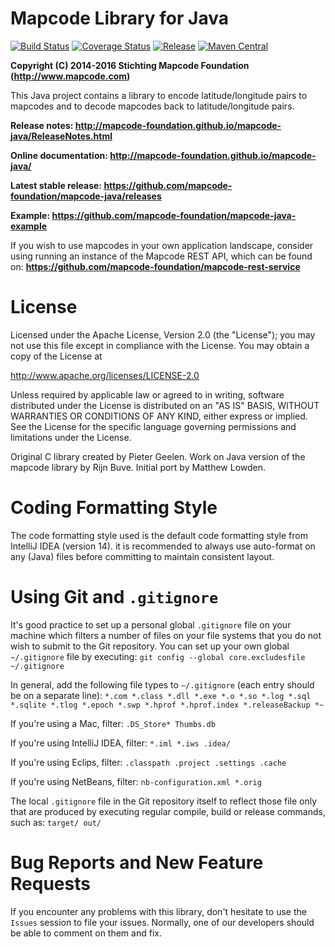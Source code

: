 # Mapcode Library for Java

[![Build Status](https://img.shields.io/travis/mapcode-foundation/mapcode-java.svg)](https://travis-ci.org/mapcode-foundation/mapcode-java)
[![Coverage Status](https://coveralls.io/repos/github/mapcode-foundation/mapcode-java/badge.svg)](https://coveralls.io/github/mapcode-foundation/mapcode-java)
[![Release](https://img.shields.io/github/release/mapcode-foundation/mapcode-java.svg)](https://github.com/mapcode-foundation/mapcode-java/releases)
[![Maven Central](https://img.shields.io/maven-central/v/com.mapcode/mapcode-java.svg)](https://maven-badges.herokuapp.com/maven-central/com.mapcode/mapcode-java)

**Copyright (C) 2014-2016 Stichting Mapcode Foundation (http://www.mapcode.com)**

This Java project contains a library to encode latitude/longitude pairs to mapcodes
and to decode mapcodes back to latitude/longitude pairs.

**Release notes: http://mapcode-foundation.github.io/mapcode-java/ReleaseNotes.html**

**Online documentation: http://mapcode-foundation.github.io/mapcode-java/**

**Latest stable release: https://github.com/mapcode-foundation/mapcode-java/releases**

**Example: https://github.com/mapcode-foundation/mapcode-java-example**

If you wish to use mapcodes in your own application landscape, consider using running an instance of the
Mapcode REST API, which can be found on: **https://github.com/mapcode-foundation/mapcode-rest-service**

# License

Licensed under the Apache License, Version 2.0 (the "License");
you may not use this file except in compliance with the License.
You may obtain a copy of the License at

   http://www.apache.org/licenses/LICENSE-2.0

Unless required by applicable law or agreed to in writing, software
distributed under the License is distributed on an "AS IS" BASIS,
WITHOUT WARRANTIES OR CONDITIONS OF ANY KIND, either express or implied.
See the License for the specific language governing permissions and
limitations under the License.

Original C library created by Pieter Geelen. Work on Java version
of the mapcode library by Rijn Buve. Initial port by Matthew Lowden.

# Coding Formatting Style

The code formatting style used is the default code formatting style from IntelliJ IDEA (version 14).
it is recommended to always use auto-format on any (Java) files before committing to maintain consistent layout.

# Using Git and `.gitignore`

It's good practice to set up a personal global `.gitignore` file on your machine which filters a number of files
on your file systems that you do not wish to submit to the Git repository. You can set up your own global
`~/.gitignore` file by executing:
`git config --global core.excludesfile ~/.gitignore`

In general, add the following file types to `~/.gitignore` (each entry should be on a separate line):
`*.com *.class *.dll *.exe *.o *.so *.log *.sql *.sqlite *.tlog *.epoch *.swp *.hprof *.hprof.index *.releaseBackup *~`

If you're using a Mac, filter:
`.DS_Store* Thumbs.db`

If you're using IntelliJ IDEA, filter:
`*.iml *.iws .idea/`

If you're using Eclips, filter:
`.classpath .project .settings .cache`

If you're using NetBeans, filter:
`nb-configuration.xml *.orig`

The local `.gitignore` file in the Git repository itself to reflect those file only that are produced by executing
regular compile, build or release commands, such as:
`target/ out/`

# Bug Reports and New Feature Requests

If you encounter any problems with this library, don't hesitate to use the `Issues` session to file your issues.
Normally, one of our developers should be able to comment on them and fix.
